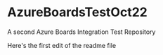 # AzureBoardsTestOct22
A second Azure Boards Integration Test Repository

Here's the first edit of the readme file

